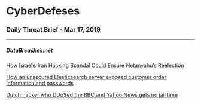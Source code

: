 # CyberDefeses
### Daily Threat Brief - Mar 17, 2019

 
-----
 
##### DataBreaches.net
[How Israel’s Iran Hacking Scandal Could Ensure Netanyahu’s Reelection](https://www.databreaches.net/how-israels-iran-hacking-scandal-could-ensure-netanyahus-reelection/)
 
[How an unsecured Elasticsearch server exposed customer order information and passwords](https://www.databreaches.net/how-an-unsecured-elasticsearch-server-exposed-customer-order-information-and-passwords/)
 
[Dutch hacker who DDoSed the BBC and Yahoo News gets no jail time](https://www.databreaches.net/dutch-hacker-who-ddosed-the-bbc-and-yahoo-news-gets-no-jail-time/)
 
